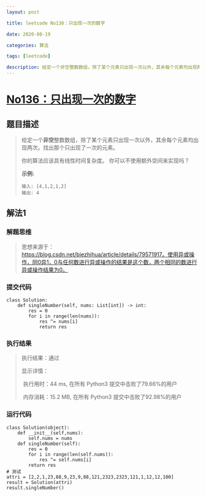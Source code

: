 ```yaml
---
layout: post

title: leetcode No136：只出现一次的数字

date: 2020-08-19

categories: 算法

tags: [leetcode]

description: 给定一个非空整数数组，除了某个元素只出现一次以外，其余每个元素均出现两次。找出那个只出现了一次的元素。
---
```


# [No136：只出现一次的数字](https://leetcode-cn.com/problems/single-number/)

## 题目描述

> 给定一个**非空**整数数组，除了某个元素只出现一次以外，其余每个元素均出现两次。找出那个只出现了一次的元素。
>
> 你的算法应该具有线性时间复杂度。 你可以不使用额外空间来实现吗？
>
> **示例:**
>
> ```
> 输入: [4,1,2,1,2]
> 输出: 4
> ```

## 解法1

### 解题思维

> 思想来源于：https://blog.csdn.net/biezhihua/article/details/79571917。使用异或操作，同0异1，0与任何数进行异或操作的结果是这个数，两个相同的数进行异或操作结果为0。

### 提交代码

```
class Solution:
	def singleNumber(self, nums: List[int]) -> int:
        res = 0
        for i in range(len(nums)):
            res ^= nums[i]
            return res 
```

### 执行结果

> 执行结果：通过
>
> 显示详情：
>
> ​	执行用时：44 ms, 在所有 Python3 提交中击败了79.66%的用户
>
> ​	内存消耗：15.2 MB, 在所有 Python3 提交中击败了92.98%的用户

### 运行代码

```
class Solution(object):
    def __init__(self,nums):
        self.nums = nums
    def singleNumber(self):
        res = 0
        for i in range(len(self.nums)):
            res ^= self.nums[i]
        return res 
# 测试
attri = [2,2,1,23,88,9,23,9,88,121,2323,2323,121,1,12,12,100]
result = Solution(attri)
result.singleNumber()
```